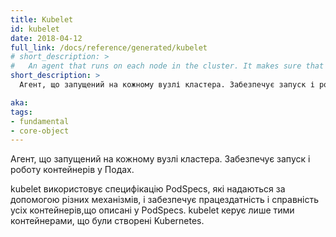 ```yaml
---
title: Kubelet
id: kubelet
date: 2018-04-12
full_link: /docs/reference/generated/kubelet
# short_description: >
#   An agent that runs on each node in the cluster. It makes sure that containers are running in a pod.
short_description: >
  Агент, що запущений на кожному вузлі кластера. Забезпечує запуск і роботу контейнерів у Подах.

aka:
tags:
- fundamental
- core-object
---
```

<!-- An agent that runs on each node in the cluster. It makes sure that containers are running in a pod. -->
Агент, що запущений на кожному вузлі кластера. Забезпечує запуск і роботу контейнерів у Подах.

<!--more-->

<!--The kubelet takes a set of PodSpecs that are provided through various mechanisms and ensures that the containers described in those PodSpecs are running and healthy. The kubelet doesn’t manage containers which were not created by Kubernetes.
-->
kubelet використовує специфікацію PodSpecs, які надаються за допомогою різних механізмів, і забезпечує працездатність і справність усіх контейнерів,що описані у PodSpecs. kubelet керує лише тими контейнерами, що були створені Kubernetes.
